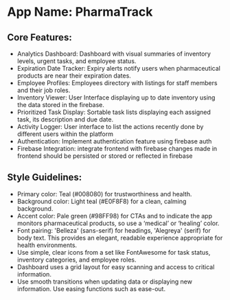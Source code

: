 # **App Name**: PharmaTrack

## Core Features:

- Analytics Dashboard: Dashboard with visual summaries of inventory levels, urgent tasks, and employee status.
- Expiration Date Tracker: Expiry alerts notify users when pharmaceutical products are near their expiration dates.
- Employee Profiles: Employees directory with listings for staff members and their job roles.
- Inventory Viewer: User Interface displaying up to date inventory using the data stored in the firebase.
- Prioritized Task Display: Sortable task lists displaying each assigned task, its description and due date.
- Activity Logger: User interface to list the actions recently done by different users within the platform
- Authentication: Implement authentication feature using firebase auth
- Firebase Integration: integrate frontend with firebase changes made in frontend should be persisted or stored or reflected in firebase

## Style Guidelines:

- Primary color: Teal (#008080) for trustworthiness and health.
- Background color: Light teal (#E0F8F8) for a clean, calming background.
- Accent color: Pale green (#98FF98) for CTAs and to indicate the app monitors pharmaceutical products, so use a ‘medical’ or ‘healing’ color.
- Font pairing: 'Belleza' (sans-serif) for headings, 'Alegreya' (serif) for body text. This provides an elegant, readable experience appropriate for health environments.
- Use simple, clear icons from a set like FontAwesome for task status, inventory categories, and employee roles.
- Dashboard uses a grid layout for easy scanning and access to critical information.
- Use smooth transitions when updating data or displaying new information. Use easing functions such as ease-out.